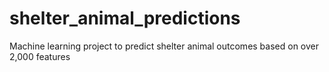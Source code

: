 # shelter_animal_predictions
Machine learning project to predict shelter animal outcomes based on over 2,000 features
